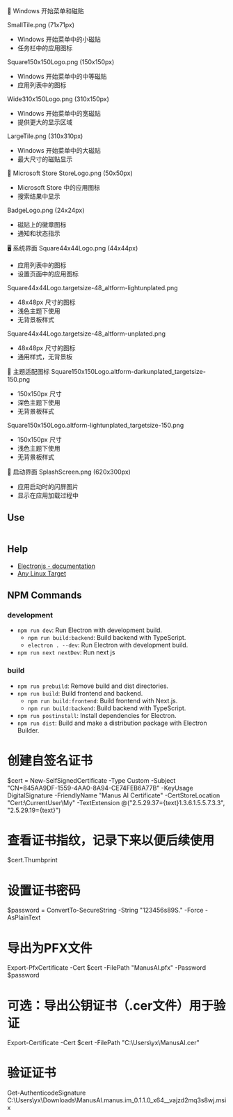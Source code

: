📱 Windows 开始菜单和磁贴

SmallTile.png (71x71px)

- Windows 开始菜单中的小磁贴
- 任务栏中的应用图标

Square150x150Logo.png (150x150px)

- Windows 开始菜单中的中等磁贴
- 应用列表中的图标

Wide310x150Logo.png (310x150px)

- Windows 开始菜单中的宽磁贴
- 提供更大的显示区域

LargeTile.png (310x310px)

- Windows 开始菜单中的大磁贴
- 最大尺寸的磁贴显示

🏪 Microsoft Store
StoreLogo.png (50x50px)

- Microsoft Store 中的应用图标
- 搜索结果中显示

BadgeLogo.png (24x24px)

- 磁贴上的徽章图标
- 通知和状态指示

🖥️ 系统界面
Square44x44Logo.png (44x44px)

- 应用列表中的图标
- 设置页面中的应用图标

Square44x44Logo.targetsize-48_altform-lightunplated.png

- 48x48px 尺寸的图标
- 浅色主题下使用
- 无背景板样式

Square44x44Logo.targetsize-48_altform-unplated.png

- 48x48px 尺寸的图标
- 通用样式，无背景板

🎨 主题适配图标
Square150x150Logo.altform-darkunplated_targetsize-150.png

- 150x150px 尺寸
- 深色主题下使用
- 无背景板样式

Square150x150Logo.altform-lightunplated_targetsize-150.png

- 150x150px 尺寸
- 浅色主题下使用
- 无背景板样式

🚀 启动界面
SplashScreen.png (620x300px)

- 应用启动时的闪屏图片
- 显示在应用加载过程中

## Use

```sh

```

## Help

- [Electronjs - documentation](https://www.electronjs.org/pt/docs/latest/)
- [Any Linux Target](https://www.electron.build/linux)

## NPM Commands

### development

- `npm run dev`: Run Electron with development build.
  - `npm run build:backend`: Build backend with TypeScript.
  - `electron . --dev`: Run Electron with development build.
- `npm run next nextDev`: Run next js

### build

- `npm run prebuild`: Remove build and dist directories.
- `npm run build`: Build frontend and backend.
  - `npm run build:frontend`: Build frontend with Next.js.
  - `npm run build:backend`: Build backend with TypeScript.
- `npm run postinstall`: Install dependencies for Electron.
- `npm run dist`: Build and make a distribution package with Electron Builder.

# 创建自签名证书

$cert = New-SelfSignedCertificate -Type Custom -Subject "CN=845AA9DF-1559-4AA0-8A94-CE74FEB6A77B" -KeyUsage DigitalSignature -FriendlyName "Manus AI Certificate" -CertStoreLocation "Cert:\CurrentUser\My" -TextExtension @("2.5.29.37={text}1.3.6.1.5.5.7.3.3", "2.5.29.19={text}")

# 查看证书指纹，记录下来以便后续使用

$cert.Thumbprint

# 设置证书密码

$password = ConvertTo-SecureString -String "123456s89S." -Force -AsPlainText

# 导出为PFX文件

Export-PfxCertificate -Cert $cert -FilePath "ManusAI.pfx" -Password $password

# 可选：导出公钥证书（.cer文件）用于验证

Export-Certificate -Cert $cert -FilePath "C:\Users\yx\ManusAI.cer"

# 验证证书

Get-AuthenticodeSignature C:\Users\yx\Downloads\ManusAI.manus.im_0.1.1.0_x64__vajzd2mq3s8wj.msix
